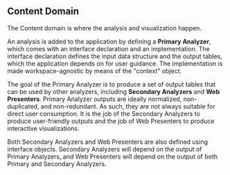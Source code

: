 ## Content Domain

The Content domain is where the analysis and visualization happen.

An analysis is added to the application by defining a **Primary Analyzer**, which comes with an interface declaration and an implementation. The interface declaration defines the input data structure and the output tables, which the application depends on for user guidance. The implementation is made workspace-agnostic by means of the "context" object.

The goal of the Primary Analyzer is to produce a set of output tables that can be used by other analyzers, including **Secondary Analyzers** and **Web Presenters**. Primary Analyzer outputs are ideally normalized, non-duplicated, and non-redundant. As such, they are not always suitable for direct user consumption. It is the job of the Secondary Analyzers to produce user-friendly outputs and the job of Web Presenters to produce interactive visualizations.

Both Secondary Analyzers and Web Presenters are also defined using interface objects. Secondary Analyzers will depend on the output of Primary Analyzers, and Web Presenters will depend on the output of both Primary and Secondary Analyzers.